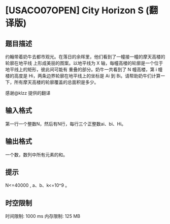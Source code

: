 # [USACO07OPEN] City Horizon S (翻译版)

## 题目描述

约翰带着奶牛去都市观光。在落日的余晖里，他们看到了一幢接一幢的摩天高楼的轮廓在地平线 上形成美丽的图案。以地平线为 X 轴，每幢高楼的轮廓是一个位于地平线上的矩形，彼此间可能有 重叠的部分。奶牛一共看到了 N 幢高楼，第 i 幢楼的高度是 Hi，两条边界轮廓在地平线上的坐标是 Ai 到 Bi。请帮助奶牛们计算一下，所有摩天高楼的轮廓覆盖的总面积是多少。

感谢@klzz 提供的翻译

## 输入格式

第一行一个整数N，然后有N行，每行三个正整数ai、bi、Hi。


## 输出格式

一个数，数列中所有元素的和。


## 提示

N<=40000 , a、b、k<=10^9 。


## 时空限制

时间限制: 1000 ms
内存限制: 125 MB
